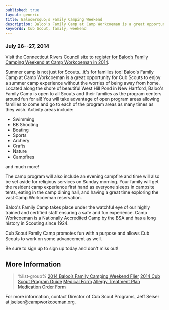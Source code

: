 ```yaml
---
published: true
layout: generic
title: Baloo&rsquo;s Family Camping Weekend
description: Baloo's Family Camp at Camp Workcoeman is a great opportunity for Cub Scouts to enjoy a summer camp experience without the worries of being away from home.
keywords: Cub Scout, family, weekend
---
```


### July 26--27, 2014

<div class="alert alert-info">
Visit the Connecticut Rivers Council site to
<a href="http://www.ctrivers.org/Event.aspx?id=8951">
register for Baloo&rsquo;s Family Camping Weekend at Camp Workcoeman in 2014</a>.
</div>

Summer camp is not just for Scouts...it's for families too! Baloo's Family Camp
at Camp Workcoeman is a great opportunity for Cub Scouts to enjoy a summer camp
experience without the worries of being away from home. Located along the shore
of beautiful West Hill Pond in New Hartford, Baloo's Family Camp is open to all
Scouts and their families as the program centers around fun for all! You will
take advantage of open program areas allowing families to come and go to each
of the program areas as many times as they wish. Activity areas include:

* Swimming
* BB Shooting
* Boating
* Sports
* Archery
* Crafts
* Nature
* Campfires

and much more!

The camp program will also include an evening campfire and time will also be
set aside for religious services on Sunday morning. Your family will get the
resident camp experience first hand as everyone sleeps in campsite tents,
eating in the camp dining hall, and having a great time exploring the vast Camp
Workcoeman reservation.

Baloo's Family Camp takes place under the watchful eye of our highly trained
and certified staff ensuring a safe and fun experience. Camp Workcoeman is a
Nationally Accredited Camp by the BSA and has a long history in Scouting since
1924.

Cub Scout Family Camp promotes fun with a purpose and allows Cub Scouts to work
on some advancement as well.

Be sure to sign up to sign up today and don't miss out!

## More Information

> %list-group%
> <a href="{{ site.url }}/pdf/2014/14_Baloo_Family_Weekend.pdf" class="list-group-item">2014 Baloo&rsquo;s Family Camping Weekend Flier</a>
> <a href="{{ site.url }}/pdf/2014/2014_CW_Cub_Leaders_Guide.pdf" class="list-group-item">2014 Cub Scout Program Guide</a>
> <a href="{{ site.url }}/pdf/2014/CRC_Health_Form_2013.pdf" class="list-group-item">Medical Form</a>
> <a href="{{ site.url }}/pdf/2014/2011_Med-AllergeyTreatment.pdf" class="list-group-item">Allergy Treatment Plan</a>
> <a href="{{ site.url }}/pdf/2014/2011_Med-MedicationAuthorization.pdf" class="list-group-item">Medication Order Form</a>

For more information, contact Director of Cub Scout Programs, Jeff Seiser at
[jseiser@campworkcoeman.org](mailto:jseiser@campworkcoeman.org).
